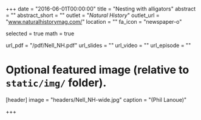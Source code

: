 +++
date = "2016-06-01T00:00:00"
title = "Nesting with alligators"
abstract = ""
abstract_short = ""
outlet = "*Natural History*"
outlet_url = "www.naturalhistorymag.com/"
location = ""
fa_icon = "newspaper-o"

selected = true
math = true

url_pdf = "/pdf/Nell_NH.pdf"
url_slides = ""
url_video = ""
url_episode = ""

# Optional featured image (relative to `static/img/` folder).
[header]
image = "headers/Nell_NH-wide.jpg"
caption = "(Phil Lanoue)"

+++
